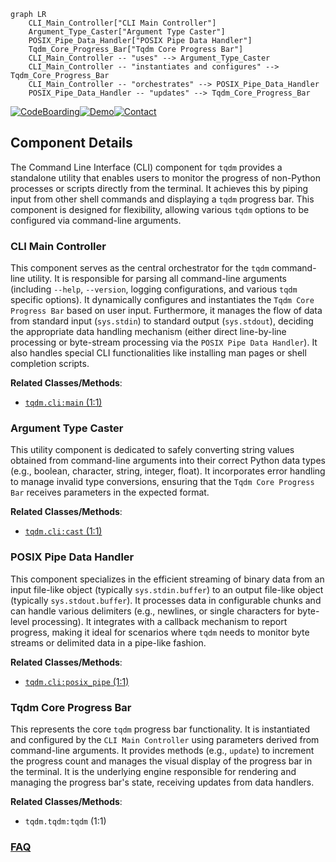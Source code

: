 ```mermaid
graph LR
    CLI_Main_Controller["CLI Main Controller"]
    Argument_Type_Caster["Argument Type Caster"]
    POSIX_Pipe_Data_Handler["POSIX Pipe Data Handler"]
    Tqdm_Core_Progress_Bar["Tqdm Core Progress Bar"]
    CLI_Main_Controller -- "uses" --> Argument_Type_Caster
    CLI_Main_Controller -- "instantiates and configures" --> Tqdm_Core_Progress_Bar
    CLI_Main_Controller -- "orchestrates" --> POSIX_Pipe_Data_Handler
    POSIX_Pipe_Data_Handler -- "updates" --> Tqdm_Core_Progress_Bar
```
[![CodeBoarding](https://img.shields.io/badge/Generated%20by-CodeBoarding-9cf?style=flat-square)](https://github.com/CodeBoarding/CodeBoarding)[![Demo](https://img.shields.io/badge/Try%20our-Demo-blue?style=flat-square)](https://www.codeboarding.org/demo)[![Contact](https://img.shields.io/badge/Contact%20us%20-%20contact@codeboarding.org-lightgrey?style=flat-square)](mailto:contact@codeboarding.org)

## Component Details

The Command Line Interface (CLI) component for `tqdm` provides a standalone utility that enables users to monitor the progress of non-Python processes or scripts directly from the terminal. It achieves this by piping input from other shell commands and displaying a `tqdm` progress bar. This component is designed for flexibility, allowing various `tqdm` options to be configured via command-line arguments.

### CLI Main Controller
This component serves as the central orchestrator for the `tqdm` command-line utility. It is responsible for parsing all command-line arguments (including `--help`, `--version`, logging configurations, and various `tqdm` specific options). It dynamically configures and instantiates the `Tqdm Core Progress Bar` based on user input. Furthermore, it manages the flow of data from standard input (`sys.stdin`) to standard output (`sys.stdout`), deciding the appropriate data handling mechanism (either direct line-by-line processing or byte-stream processing via the `POSIX Pipe Data Handler`). It also handles special CLI functionalities like installing man pages or shell completion scripts.


**Related Classes/Methods**:

- <a href="https://github.com/tqdm/tqdm/blob/master/tqdm/cli.py#L1-L1" target="_blank" rel="noopener noreferrer">`tqdm.cli:main` (1:1)</a>


### Argument Type Caster
This utility component is dedicated to safely converting string values obtained from command-line arguments into their correct Python data types (e.g., boolean, character, string, integer, float). It incorporates error handling to manage invalid type conversions, ensuring that the `Tqdm Core Progress Bar` receives parameters in the expected format.


**Related Classes/Methods**:

- <a href="https://github.com/tqdm/tqdm/blob/master/tqdm/cli.py#L1-L1" target="_blank" rel="noopener noreferrer">`tqdm.cli:cast` (1:1)</a>


### POSIX Pipe Data Handler
This component specializes in the efficient streaming of binary data from an input file-like object (typically `sys.stdin.buffer`) to an output file-like object (typically `sys.stdout.buffer`). It processes data in configurable chunks and can handle various delimiters (e.g., newlines, or single characters for byte-level processing). It integrates with a callback mechanism to report progress, making it ideal for scenarios where `tqdm` needs to monitor byte streams or delimited data in a pipe-like fashion.


**Related Classes/Methods**:

- <a href="https://github.com/tqdm/tqdm/blob/master/tqdm/cli.py#L1-L1" target="_blank" rel="noopener noreferrer">`tqdm.cli:posix_pipe` (1:1)</a>


### Tqdm Core Progress Bar
This represents the core `tqdm` progress bar functionality. It is instantiated and configured by the `CLI Main Controller` using parameters derived from command-line arguments. It provides methods (e.g., `update`) to increment the progress count and manages the visual display of the progress bar in the terminal. It is the underlying engine responsible for rendering and managing the progress bar's state, receiving updates from data handlers.


**Related Classes/Methods**:

- `tqdm.tqdm:tqdm` (1:1)




### [FAQ](https://github.com/CodeBoarding/GeneratedOnBoardings/tree/main?tab=readme-ov-file#faq)